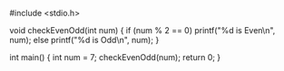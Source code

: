 #include <stdio.h>

void checkEvenOdd(int num) {
    if (num % 2 == 0)
        printf("%d is Even\n", num);
    else
        printf("%d is Odd\n", num);
}

int main() {
    int num = 7;
    checkEvenOdd(num);
    return 0;
}
